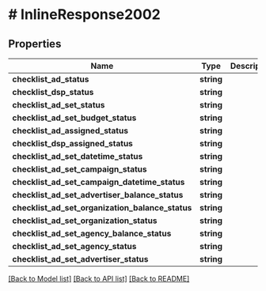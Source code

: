 # # InlineResponse2002

## Properties

Name | Type | Description | Notes
------------ | ------------- | ------------- | -------------
**checklist_ad_status** | **string** |  | [optional] 
**checklist_dsp_status** | **string** |  | [optional] 
**checklist_ad_set_status** | **string** |  | [optional] 
**checklist_ad_set_budget_status** | **string** |  | [optional] 
**checklist_ad_assigned_status** | **string** |  | [optional] 
**checklist_dsp_assigned_status** | **string** |  | [optional] 
**checklist_ad_set_datetime_status** | **string** |  | [optional] 
**checklist_ad_set_campaign_status** | **string** |  | [optional] 
**checklist_ad_set_campaign_datetime_status** | **string** |  | [optional] 
**checklist_ad_set_advertiser_balance_status** | **string** |  | [optional] 
**checklist_ad_set_organization_balance_status** | **string** |  | [optional] 
**checklist_ad_set_organization_status** | **string** |  | [optional] 
**checklist_ad_set_agency_balance_status** | **string** |  | [optional] 
**checklist_ad_set_agency_status** | **string** |  | [optional] 
**checklist_ad_set_advertiser_status** | **string** |  | [optional] 

[[Back to Model list]](../../README.md#documentation-for-models) [[Back to API list]](../../README.md#documentation-for-api-endpoints) [[Back to README]](../../README.md)


